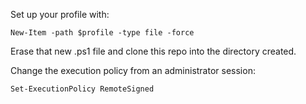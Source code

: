 Set up your profile with:

    New-Item -path $profile -type file -force

Erase that new .ps1 file and clone this repo into the directory created.

Change the execution policy from an administrator session:

    Set-ExecutionPolicy RemoteSigned
